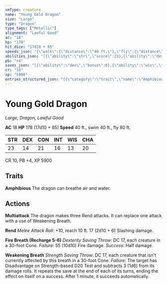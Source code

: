 ```yaml
---
smType: creature
name: "Young Gold Dragon"
size: "Large"
type: "Dragon"
type_tags: ["Metallic"]
alignment: "Lawful Good"
ac: "18"
hp: "178"
hit_dice: "17d10 + 85"
speeds_json: "{\"walk\":{\"distance\":\"40 ft.\"},\"fly\":{\"distance\":\"80 ft.\"},\"swim\":{\"distance\":\"40 ft.\"}}"
abilities_json: "[{\"ability\":\"str\",\"score\":23},{\"ability\":\"dex\",\"score\":14},{\"ability\":\"con\",\"score\":21},{\"ability\":\"int\",\"score\":16},{\"ability\":\"wis\",\"score\":13},{\"ability\":\"cha\",\"score\":20}]"
pb: "+4"
saves_json: "[{\"ability\":\"dex\",\"bonus\":6},{\"ability\":\"wis\",\"bonus\":5}]"
cr: "10"
xp: "5900"
entries_structured_json: "[{\"category\":\"trait\",\"name\":\"Amphibious\",\"text\":\"The dragon can breathe air and water.\"},{\"category\":\"action\",\"name\":\"Multiattack\",\"text\":\"The dragon makes three Rend attacks. It can replace one attack with a use of Weakening Breath.\"},{\"category\":\"action\",\"name\":\"Rend\",\"text\":\"*Melee Attack Roll:* +10, reach 10 ft. 17 (2d10 + 6) Slashing damage.\"},{\"category\":\"action\",\"name\":\"Fire Breath (Recharge 5-6)\",\"text\":\"*Dexterity Saving Throw*: DC 17, each creature in a 30-foot Cone. *Failure:*  55 (10d10) Fire damage. *Success:*  Half damage.\"},{\"category\":\"action\",\"name\":\"Weakening Breath\",\"text\":\"*Strength Saving Throw*: DC 17, each creature that isn't currently affected by this breath in a 30-foot Cone. *Failure:*  The target has Disadvantage on Strength-based D20 Test and subtracts 3 (1d6) from its damage rolls. It repeats the save at the end of each of its turns, ending the effect on itself on a success. After 1 minute, it succeeds automatically.\"}]"
---
```


# Young Gold Dragon
*Large, Dragon, Lawful Good*

**AC** 18
**HP** 178 (17d10 + 85)
**Speed** 40 ft., swim 40 ft., fly 80 ft.

| STR | DEX | CON | INT | WIS | CHA |
| --- | --- | --- | --- | --- | --- |
| 23 | 14 | 21 | 16 | 13 | 20 |

CR 10, PB +4, XP 5900

## Traits

**Amphibious**
The dragon can breathe air and water.

## Actions

**Multiattack**
The dragon makes three Rend attacks. It can replace one attack with a use of Weakening Breath.

**Rend**
*Melee Attack Roll:* +10, reach 10 ft. 17 (2d10 + 6) Slashing damage.

**Fire Breath (Recharge 5-6)**
*Dexterity Saving Throw*: DC 17, each creature in a 30-foot Cone. *Failure:*  55 (10d10) Fire damage. *Success:*  Half damage.

**Weakening Breath**
*Strength Saving Throw*: DC 17, each creature that isn't currently affected by this breath in a 30-foot Cone. *Failure:*  The target has Disadvantage on Strength-based D20 Test and subtracts 3 (1d6) from its damage rolls. It repeats the save at the end of each of its turns, ending the effect on itself on a success. After 1 minute, it succeeds automatically.
